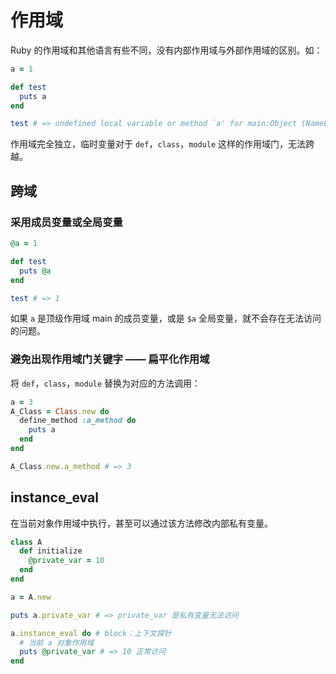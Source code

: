 # 作用域

Ruby 的作用域和其他语言有些不同，没有内部作用域与外部作用域的区别。如：

```ruby
a = 1

def test
  puts a
end

test # => undefined local variable or method `a' for main:Object (NameError)
```

作用域完全独立，临时变量对于 `def`，`class`，`module` 这样的作用域门，无法跨越。

## 跨域

### 采用成员变量或全局变量

```ruby
@a = 1

def test
  puts @a
end

test # => 1
```

如果 `a` 是顶级作用域 main 的成员变量，或是 `$a` 全局变量，就不会存在无法访问的问题。

### 避免出现作用域门关键字 —— 扁平化作用域

将 `def`，`class`，`module` 替换为对应的方法调用：

```ruby
a = 3
A_Class = Class.new do
  define_method :a_method do
    puts a
  end
end

A_Class.new.a_method # => 3
```

## instance_eval

在当前对象作用域中执行，甚至可以通过该方法修改内部私有变量。

```ruby
class A
  def initialize
    @private_var = 10
  end
end

a = A.new

puts a.private_var # => private_var 是私有变量无法访问

a.instance_eval do # block：上下文探针
  # 当前 a 对象作用域
  puts @private_var # => 10 正常访问
end
```
